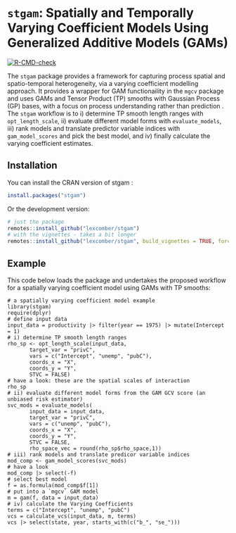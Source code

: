 
# `stgam`: Spatially and Temporally Varying Coefficient Models Using Generalized Additive Models (GAMs)

<!-- badges: start -->
[![R-CMD-check](https://github.com/lexcomber/stgam/actions/workflows/R-CMD-check.yaml/badge.svg)](https://github.com/lexcomber/stgam/actions/workflows/R-CMD-check.yaml)
<!-- badges: end -->

The `stgam` package provides a framework for capturing process spatial and spatio-temporal heterogeneity, via a varying coefficient modelling approach. It provides a wrapper for GAM functionaility in the `mgcv` package and uses GAMs and Tensor Product (TP) smooths with Gaussian Process (GP) bases, with a focus on process understanding rather than prediction . The `stgam` workflow is to i) determine TP smooth length ranges with `opt_length_scale`, ii) evaluate different model forms with `evaluate_models`, iii) rank models and translate predictor variable indices with `gam_model_scores` and pick the best model, and iv) finally calculate the varying coefficient estimates.

## Installation

You can install the CRAN version of stgam :
``` r
install.packages("stgam")
```
Or the development version:
``` r
# just the package
remotes::install_github("lexcomber/stgam")
# with the vignettes - takes a bit longer
remotes::install_github("lexcomber/stgam", build_vignettes = TRUE, force = T)
```

## Example

This code below loads the package and undertakes the proposed workflow for a spatially varying coefficient model using GAMs with TP smooths:

```{r eval = F}
# a spatially varying coefficient model example
library(stgam)
require(dplyr)
# define input data
input_data = productivity |> filter(year == 1975) |> mutate(Intercept = 1)
# i) determine TP smooth length ranges
rho_sp <- opt_length_scale(input_data,
       target_var = "privC",
       vars = c("Intercept", "unemp", "pubC"),
       coords_x = "X",
       coords_y = "Y",
       STVC = FALSE)
# have a look: these are the spatial scales of interaction
rho_sp
# ii) evaluate different model forms from the GAM GCV score (an unbiased risk estimator)
svc_mods = evaluate_models(
       input_data = input_data,
       target_var = "privC",
       vars = c("unemp", "pubC"),
       coords_x = "X",
       coords_y = "Y",
       STVC = FALSE,
       rho_space_vec = round(rho_sp$rho_space,1))
# iii) rank models and translate predicor variable indices
mod_comp <- gam_model_scores(svc_mods)
# have a look
mod_comp |> select(-f)
# select best model
f = as.formula(mod_comp$f[1])
# put into a `mgcv` GAM model
m = gam(f, data = input_data)
# iv) calculate the Varying Coefficients
terms = c("Intercept", "unemp", "pubC")
vcs = calculate_vcs(input_data, m, terms)
vcs |> select(state, year, starts_with(c("b_", "se_")))
```
